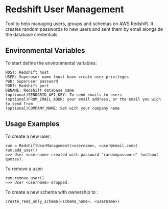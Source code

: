 # Redshift User Management

Tool to help managing users, groups and schemas on AWS Redshift. It creates random passwords to new users and sent them 
by email alongside the database credentials.

## Environmental Variables
To start define the environmental variables:

```
HOST: Redshift host
USER: Superuser name (must have create user privileges
PWD: Superuser password
PORT: Redshift port
DBNAME: Redshift database name
(optional)SENDGRID_API_KEY: To send emails to users
(optional)FROM_EMAIL_ADDR: your email address, or the email you wich to send from
(optional)COMPANY_NAME: Set with your company name
```

## Usage Examples 
To create a new user:

```
rum = RedshiftUserManagement(<username>, <user@email.com>)
rum.add_user()
>>> User <username> created with password "randompassword" (without quotes).
```

To remove a user:
```
rum.remove_user()
>>> User <username> dropped.
```

To create a new schema with ownership to <username>:
```
create_read_only_schema(<schema_name>, <username>)
```